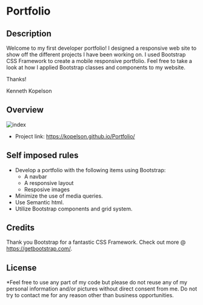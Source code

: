 # Portfolio

## Description 

Welcome to my first developer portfolio! I designed a responsive web site to show off the different projects I have been working on. I used Bootstrap CSS Framework to create a mobile responsive portfolio. Feel free to take a look at how I applied Bootstrap classes and components to my website.

Thanks!

Kenneth Kopelson 

## Overview

![index](https://user-images.githubusercontent.com/57735283/92968975-e4a75300-f430-11ea-96bf-7056d1b3338e.gif)

* Project link: https://kopelson.github.io/Portfolio/

## Self imposed rules
* Develop a portfolio with the following items using Bootstrap:
    * A navbar
    * A responsive layout
    * Resposive images
* Minimize the use of media queries.
* Use Semantic html.
* Utilize Bootstrap components and grid system.

## Credits

Thank you Bootstrap for a fantastic CSS Framework. Check out more @ https://getbootstrap.com/.

## License
*Feel free to use any part of my code but please do not reuse any of my personal information and/or pictures without direct consent from me. Do not try to contact me for any reason other than business  opportunities. 

